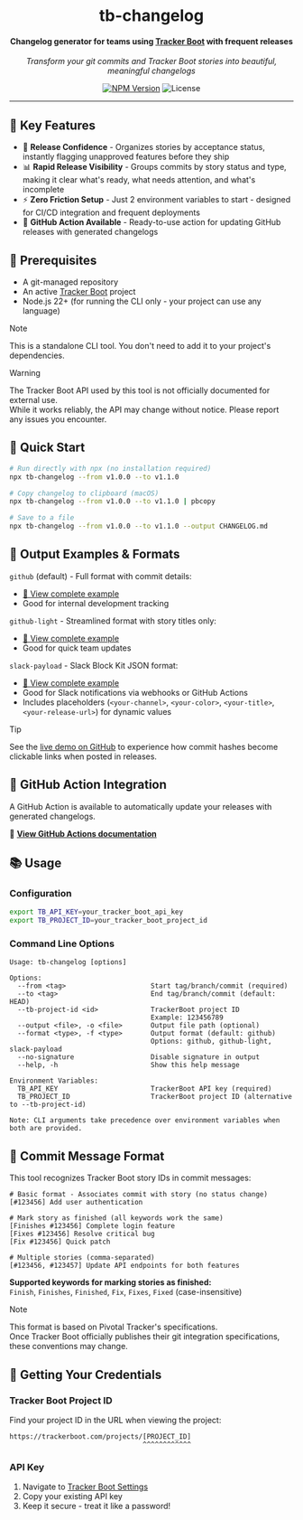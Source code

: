<h1 align="center">
  tb-changelog
</h1>

<h4 align="center">
  Changelog generator for teams using <a href="https://trackerboot.com">Tracker Boot</a> with frequent releases
</h4>
<p align="center">
  <i>Transform your git commits and Tracker Boot stories into beautiful, meaningful changelogs</i>
</p>

<p align="center">
  <a href="https://www.npmjs.com/package/tb-changelog" ><img alt="NPM Version" src="https://img.shields.io/npm/v/tb-changelog/latest?style=flat-square&color=10a9ff"></a>
  <img alt="License" src="https://img.shields.io/github/license/Bekind-Labs/tb-changelog?style=flat-square&color=ff8577">
</p>

---

## 🚀 Key Features

- 🎯 **Release Confidence** - Organizes stories by acceptance status, instantly flagging unapproved features before they ship
- 📊 **Rapid Release Visibility** - Groups commits by story status and type, making it clear what's ready, what needs attention, and what's incomplete
- ⚡ **Zero Friction Setup** - Just 2 environment variables to start - designed for CI/CD integration and frequent deployments
- 🤖 **GitHub Action Available** - Ready-to-use action for updating GitHub releases with generated changelogs

## 🔧 Prerequisites

- A git-managed repository
- An active [Tracker Boot](https://trackerboot.com) project
- Node.js 22+ (for running the CLI only - your project can use any language)

> [!NOTE]
> This is a standalone CLI tool. You don't need to add it to your project's dependencies.

> [!WARNING]
> The Tracker Boot API used by this tool is not officially documented for external use.  
> While it works reliably, the API may change without notice. Please report any issues you encounter.

## 🎯 Quick Start

```bash
# Run directly with npx (no installation required)
npx tb-changelog --from v1.0.0 --to v1.1.0

# Copy changelog to clipboard (macOS)
npx tb-changelog --from v1.0.0 --to v1.1.0 | pbcopy

# Save to a file
npx tb-changelog --from v1.0.0 --to v1.1.0 --output CHANGELOG.md
```

## 📸 Output Examples & Formats

`github` (default) - Full format with commit details:
- [📄 View complete example](examples/01-changelog.md)
- Good for internal development tracking

`github-light` - Streamlined format with story titles only:
- [📄 View complete example](examples/02-github-light.md)
- Good for quick team updates

`slack-payload` - Slack Block Kit JSON format:
- [📄 View complete example](examples/03-slack-payload.md)
- Good for Slack notifications via webhooks or GitHub Actions
- Includes placeholders (`<your-channel>`, `<your-color>`, `<your-title>`, `<your-release-url>`) for dynamic values

> [!TIP]
> See the [live demo on GitHub](https://github.com/Bekind-Labs/tb-changelog/issues/1) to experience how commit hashes become clickable links when posted in releases.

## 🤖 GitHub Action Integration

A GitHub Action is available to automatically update your releases with generated changelogs.

📖 **[View GitHub Actions documentation](action/README.md)**

## 📚 Usage

### Configuration
```bash
export TB_API_KEY=your_tracker_boot_api_key
export TB_PROJECT_ID=your_tracker_boot_project_id
```

### Command Line Options

```
Usage: tb-changelog [options]                                                                                                     

Options:
  --from <tag>                     Start tag/branch/commit (required)
  --to <tag>                       End tag/branch/commit (default: HEAD)
  --tb-project-id <id>             TrackerBoot project ID
                                   Example: 123456789
  --output <file>, -o <file>       Output file path (optional)
  --format <type>, -f <type>       Output format (default: github)
                                   Options: github, github-light, slack-payload
  --no-signature                   Disable signature in output
  --help, -h                       Show this help message

Environment Variables:
  TB_API_KEY                       TrackerBoot API key (required)
  TB_PROJECT_ID                    TrackerBoot project ID (alternative to --tb-project-id)

Note: CLI arguments take precedence over environment variables when both are provided.
```

## 📝 Commit Message Format

This tool recognizes Tracker Boot story IDs in commit messages:

```
# Basic format - Associates commit with story (no status change)
[#123456] Add user authentication

# Mark story as finished (all keywords work the same)
[Finishes #123456] Complete login feature
[Fixes #123456] Resolve critical bug
[Fix #123456] Quick patch

# Multiple stories (comma-separated)
[#123456, #123457] Update API endpoints for both features
```

**Supported keywords for marking stories as finished:**  
`Finish`, `Finishes`, `Finished`, `Fix`, `Fixes`, `Fixed` (case-insensitive)

> [!NOTE]
> This format is based on Pivotal Tracker's specifications.  
> Once Tracker Boot officially publishes their git integration specifications, these conventions may change.

## 🔑 Getting Your Credentials
### Tracker Boot Project ID
Find your project ID in the URL when viewing the project:
```
https://trackerboot.com/projects/[PROJECT_ID]
                                 ^^^^^^^^^^^^
```

### API Key
1. Navigate to [Tracker Boot Settings](https://trackerboot.com/settings/api)
2. Copy your existing API key
3. Keep it secure - treat it like a password!
